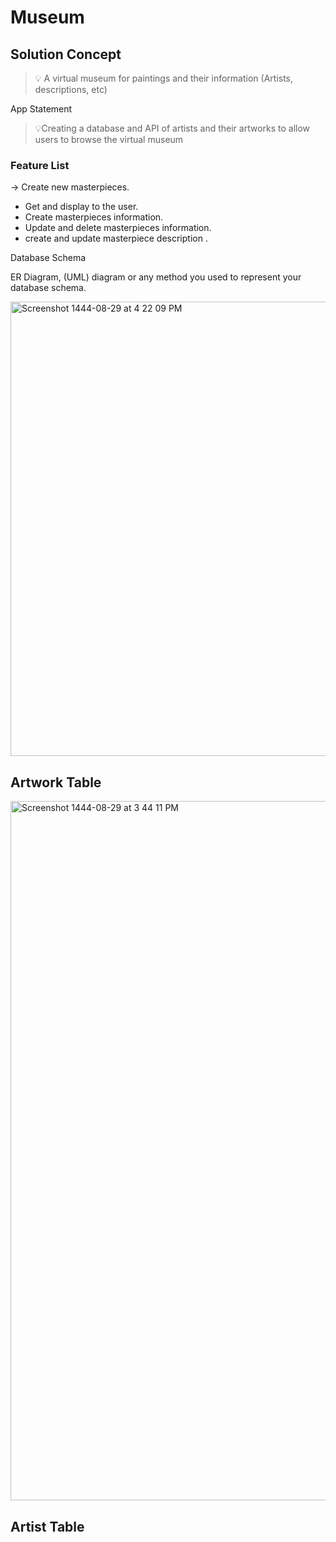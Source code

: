# Museum



## Solution Concept

> 💡 A virtual museum for paintings and their information (Artists, descriptions, etc)

App Statement

> 💡Creating a database and API of artists and their artworks to allow users to browse the virtual museum

### Feature List

-> Create new masterpieces.
 - Get and display to the user.
 - Create masterpieces information.
 - Update and delete masterpieces information.
 -  create and update masterpiece description .

Database Schema

ER Diagram, (UML) diagram or any method you used to represent your database schema.

<img width="727" alt="Screenshot 1444-08-29 at 4 22 09 PM" src="https://user-images.githubusercontent.com/117020066/226618868-64d24be5-d3e0-420e-b369-e0032d11b309.png">



## Artwork Table 



<img width="1119" alt="Screenshot 1444-08-29 at 3 44 11 PM" src="https://user-images.githubusercontent.com/117020066/226609700-40898808-9f45-4f1f-800d-3834295cad9c.png">



## Artist Table



